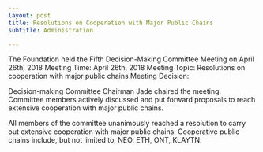 ```yaml
---
layout: post
title: Resolutions on Cooperation with Major Public Chains
subtitle: Administration

---
```


The Foundation held the Fifth Decision-Making Committee Meeting on April 26th, 2018
Meeting Time:   April 26th, 2018
Meeting Topic:  Resolutions on cooperation with major public chains
Meeting Decision:

Decision-making Committee Chairman Jade chaired the meeting. Committee members actively discussed and put forward proposals to reach extensive cooperation with major public chains.

All members of the committee unanimously reached a resolution to carry out extensive cooperation with major public chains. Cooperative public chains include, but  not limited to, NEO, ETH, ONT, KLAYTN. 



